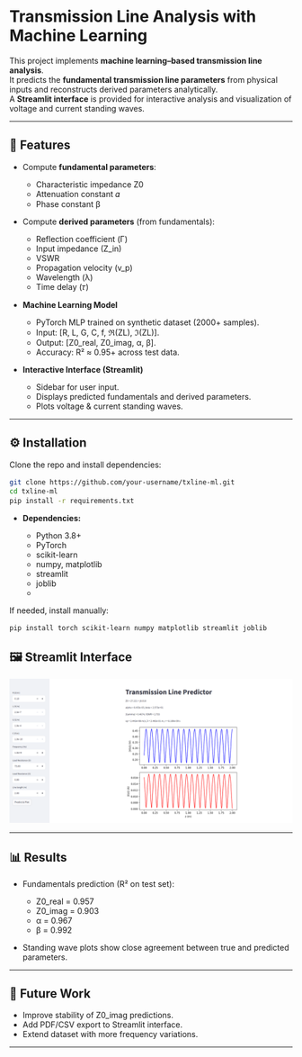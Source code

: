 # Transmission Line Analysis with Machine Learning

This project implements **machine learning–based transmission line analysis**.  
It predicts the **fundamental transmission line parameters** from physical inputs and reconstructs derived parameters analytically.  
A **Streamlit interface** is provided for interactive analysis and visualization of voltage and current standing waves.  

---

## 📌 Features
- Compute **fundamental parameters**:  
  - Characteristic impedance Z0​  
  - Attenuation constant 𝛼 
  - Phase constant β  

- Compute **derived parameters** (from fundamentals):  
  - Reflection coefficient (Γ)  
  - Input impedance (Z_in)  
  - VSWR  
  - Propagation velocity (v_p)  
  - Wavelength (λ)  
  - Time delay (𝜏)  

- **Machine Learning Model**  
  - PyTorch MLP trained on synthetic dataset (2000+ samples).  
  - Input: [R, L, G, C, f, ℜ(ZL​), ℑ(ZL)].  
  - Output: [Z0_real, Z0_imag, α, β].  
  - Accuracy: R² ≈ 0.95+ across test data.  

- **Interactive Interface (Streamlit)**  
  - Sidebar for user input.  
  - Displays predicted fundamentals and derived parameters.  
  - Plots voltage & current standing waves.  

---

## ⚙️ Installation

Clone the repo and install dependencies:

```bash
git clone https://github.com/your-username/txline-ml.git
cd txline-ml
pip install -r requirements.txt
```
- **Dependencies:**

   - Python 3.8+
   - PyTorch
   - scikit-learn
   - numpy, matplotlib
   - streamlit
   - joblib
   - 
If needed, install manually:

```bash
pip install torch scikit-learn numpy matplotlib streamlit joblib
```

## 🖼️ Streamlit Interface
![Streamlit Interface](interface.png)

---

## 📊 Results

- Fundamentals prediction (R² on test set):

    - Z0_real = 0.957
    - Z0_imag = 0.903
    - α = 0.967
    - β = 0.992
  
- Standing wave plots show close agreement between true and predicted parameters.

---

## 📌 Future Work

- Improve stability of Z0_imag predictions.
- Add PDF/CSV export to Streamlit interface.
- Extend dataset with more frequency variations.
  
----
